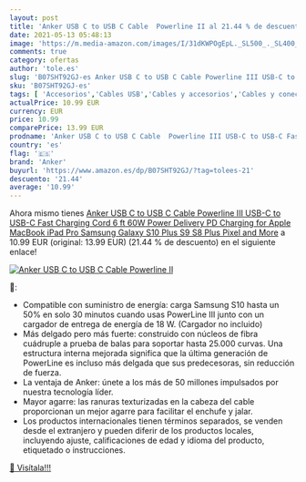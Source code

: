 ```yaml
---
layout: post
title: 'Anker USB C to USB C Cable  Powerline II al 21.44 % de descuento'
date: 2021-05-13 05:48:13
image: 'https://m.media-amazon.com/images/I/31dKWPOgEpL._SL500_._SL400_.jpg'
comments: true
category: ofertas
author: 'tole.es'
slug: 'B07SHT92GJ-es Anker USB C to USB C Cable Powerline III USB-C to USB-C...'
sku: 'B07SHT92GJ-es'
tags: [ 'Accesorios','Cables USB','Cables y accesorios','Cables y conectores','Informática','anker','apple','ipad', ]
actualPrice: 10.99 EUR
currency: EUR
price: 10.99
comparePrice: 13.99 EUR
prodname: 'Anker USB C to USB C Cable  Powerline III USB-C to USB-C Fast Charging Cord  6 ft   60W Power Delivery PD Charging for Apple MacBook  iPad Pro  Samsung Galaxy S10 Plus S9 S8 Plus  Pixel  and More'
country: 'es'
flag: '🇪🇸'
brand: 'Anker'
buyurl: 'https://www.amazon.es/dp/B07SHT92GJ/?tag=tolees-21'
descuento: '21.44'
average: '10.99'
---
```


Ahora mismo tienes [Anker USB C to USB C Cable  Powerline III USB-C to USB-C Fast Charging Cord  6 ft   60W Power Delivery PD Charging for Apple MacBook  iPad Pro  Samsung Galaxy S10 Plus S9 S8 Plus  Pixel  and More](https://www.amazon.es/dp/B07SHT92GJ/?tag=tolees-21) a 10.99 EUR (original: 13.99 EUR) (21.44 %  de descuento) en el siguiente enlace!

[![Anker USB C to USB C Cable  Powerline II](https://m.media-amazon.com/images/I/31dKWPOgEpL._SL500_._SL400_.jpg)](https://www.amazon.es/dp/B07SHT92GJ/?tag=tolees-21)

🔎:

- Compatible con suministro de energía: carga Samsung S10 hasta un 50% en solo 30 minutos cuando usas PowerLine III junto con un cargador de entrega de energía de 18 W. (Cargador no incluido)
- Más delgado pero más fuerte: construido con núcleos de fibra cuádruple a prueba de balas para soportar hasta 25.000 curvas. Una estructura interna mejorada significa que la última generación de PowerLine es incluso más delgada que sus predecesoras, sin reducción de fuerza.
- La ventaja de Anker: únete a los más de 50 millones impulsados por nuestra tecnología líder.
- Mayor agarre: las ranuras texturizadas en la cabeza del cable proporcionan un mejor agarre para facilitar el enchufe y jalar.
- Los productos internacionales tienen términos separados, se venden desde el extranjero y pueden diferir de los productos locales, incluyendo ajuste, calificaciones de edad y idioma del producto, etiquetado o instrucciones.

[🛒 Visítala!!!](https://www.amazon.es/dp/B07SHT92GJ/?tag=tolees-21)
